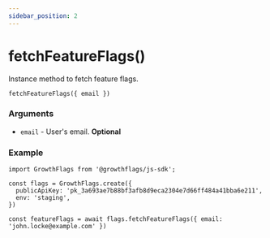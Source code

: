 ```yaml
---
sidebar_position: 2
---
```


# fetchFeatureFlags()

Instance method to fetch feature flags.

```
fetchFeatureFlags({ email })
```

### Arguments

- `email` - User's email. **Optional**

### Example

```
import GrowthFlags from '@growthflags/js-sdk';

const flags = GrowthFlags.create({
  publicApiKey: 'pk_3a693ae7b88bf3afb8d9eca2304e7d66ff484a41bba6e211',
  env: 'staging',
})

const featureFlags = await flags.fetchFeatureFlags({ email: 'john.locke@example.com' })
```
